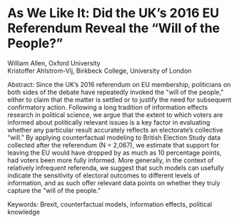 # As We Like It: Did the UK’s 2016 EU Referendum Reveal the “Will of the People?”

William Allen, Oxford University  
Kristoffer Ahlstrom-Vij, Birkbeck College, University of London  

Abstract: Since the UK’s 2016 referendum on EU membership, politicians on both sides of the debate have repeatedly invoked the "will of the people," either to claim that the matter is settled or to justify the need for subsequent confirmatory action. Following a long tradition of information effects research in political science, we argue that the extent to which voters are informed about politically relevant issues is a key factor in evaluating whether any particular result accurately reflects an electorate’s collective “will.” By applying counterfactual modeling to British Election Study data collected after the referendum (N = 2,067), we estimate that support for leaving the EU would have dropped by as much as 10 percentage points, had voters been more fully informed. More generally, in the context of relatively infrequent referenda, we suggest that such models can usefully indicate the sensitivity of electoral outcomes to different levels of information, and as such offer relevant data points on whether they truly capture the "will of the people."

Keywords: Brexit, counterfactual models, information effects, political knowledge
